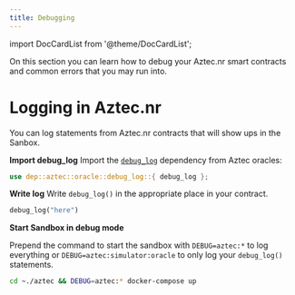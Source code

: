 ```yaml
---
title: Debugging
---
```


import DocCardList from '@theme/DocCardList';

On this section you can learn how to debug your Aztec.nr smart contracts and common errors that you may run into.

# Logging in Aztec.nr

You can log statements from Aztec.nr contracts that will show ups in the Sanbox.

**Import debug_log**
Import the [`debug_log`](https://github.com/AztecProtocol/aztec-packages/blob/master/yarn-project/aztec-nr/aztec/src/oracle/debug_log.nr) dependency from Aztec oracles:

```rust
use dep::aztec::oracle::debug_log::{ debug_log };
```

**Write log**
Write `debug_log()` in the appropriate place in your contract.

```rust
debug_log("here")
```

**Start Sandbox in debug mode**

Prepend the command to start the sandbox with `DEBUG=aztec:*` to log everything or `DEBUG=aztec:simulator:oracle` to only log your `debug_log()` statements.

```bash
cd ~./aztec && DEBUG=aztec:* docker-compose up
```

<DocCardList/>
